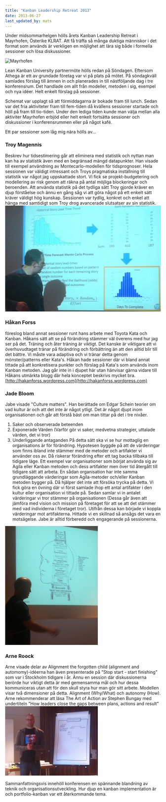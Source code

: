```yaml
---
title: "Kanban Leadership Retreat 2013"
date: 2013-06-27
last_updated_by: mats
---
```

Under midsommarhelgen hölls årets Kanban Leadership Retreat i Mayrhofen, Österike KLRAT. Att få träffa så många duktiga människor i det format som används är verkligen en möjlighet att lära sig både i formella sessioner och lösa diskussioner.  

![Mayrhofen](http://ih.constantcontact.com/fs022/1103058265564/img/96.jpg)

Lean Kanban University partnermöte hölls redan på Söndagen. Eftersom Athega är ett av grundade företag var vi på plats på mötet. På söndagkväll samlades förslag till ämnen in och planerades in till nästföljande dag i tre konferensrum. Det handlade om allt från modeller, metoden i sig, exempel och nya idéer. Helt enkelt förslag på sessioner.

Schemat var upplagt så att förmiddagarna är bokade fram till lunch. Sedan var det fria aktiviteter fram till fem-tiden då kvällens sessioner startade och höll på fram till tio-tiden. Under den lediga tiden kunde man välja mellan alla aktiviter Mayrhofen erbjöd eller helt enkelt fortsätta sessioner och diskussioner i konferensrummen eller på något kafé.

Ett par sessioner som låg mig nära hölls av...

### Troy Magennis
Beskrev hur tidsestimering går att eliminera med statistik och nyttan man kan ha av statistik även med en begränsad mängd datapunkter. Han visade till exempel användning av Montecarlo-modellen för tidsprognoser. Hela sessionen var väldigt intressant och Troys pragmatiska inställning till statistik var något jag uppskattade stort. Vi fick se projekt-budgetering och modellering av risk genom att räkna på antal möjliga blockeringar och beroenden. Att använda statistik på det tydliga sätt Troy gjorde kräver en djup förståelse och ännu en gång såg vi att göra något på ett enkelt sätt kräver väldigt hög kunskap. Sessionen var tydlig, konkret och enkel att hänga med samtidigt som Troy drog avancerade slutsatser av sin statistik.
![Troy](/assets/legacy/uploads/2013/06/troy.jpg)

### Håkan Forss
föreslog bland annat sessioner runt hans arbete med Toyota Kata och Kanban. Håkans sätt att se på förändring stämmer väl överens med hur jag ser på det. Träning och åter träning är viktigt. Det kanske är viktigare att vi överhuvudtaget tränar på förändring och förbättring än att den alltid blir till det bättre. Vi måste vara adaptiva och vi tränar detta genom mönster/patterns eller Kata's. Håkan hade sessioner där vi bland annat tittade på att konkretisera punkter och förslag på Kata's som används inom Kanban metoden. Jag går inte in i djupet här utan hänvisar gärna vidare till Håkans utmärkta blogg där hela konceptet beskrivs mycket bra. 
[http://hakanforss.wordpress.com](http://hakanforss.wordpress.com)

### Jade Bloom 
Jabe visade "Culture matters". Han berättade om Edgar Schein teorier om vad kultur är och att det inte är något ytligt. Det är något djupt inom organisationen och går att förstå bäst om man tittar på det i tre nivåer.
1. Saker och observerade beteenden
2. Exponerade Värden (Varför gör vi saker, medvetna strategier, uttalade värden, det vi tror)
3. Underliggande antaganden 
På detta sätt ska vi se hur mottaglig en organisations är för förändring. Hypotesen byggde på att de värderingar som finns ibland inte stämmer med de metoder och artifakter vi använder oss av. Då riskerar förändring efter ett tag backa tillbaka till tidigare läge. Ett exempel var organisationer som börjat använda sig av Agila eller Kanban metoden och dess artifakter men över tid återgått till tidigare sätt att arbeta. En sådan organisation har inte samma grundläggande värderingar som Agila-metoder och/eller Kanban metoden bygger på. Då hjälper det inte att försöka trycka på detta. 
 Vi fick göra en övning där vi först samlade ihop ett antal artifakter i den kultur eller organisation vi tittade på. Sedan samlar vi in antalet värderingar vi tror stämmer på organisationen (Dessa går även att jämföra med vision och mission på företaget för att se att det stämmer med vad individerna i företaget tror). Utifrån dessa kan började vi koppla värderingar mot artifakterna. Hittade vi en skillnad så ansågs det vara en motsägelse. Jabe är alltid förberedd och engagerande på sessionerna. 

![Jabe Bloom](/assets/legacy/uploads/2013/06/jabe.jpg)

### Arne Roock
Arne visade delar av Alignment the forgotten child (alignment and automomy)-idéerna han även presenterade på "Stop start - start finishing" som var i Stockholm tidigare i år. Ännu en session där diskussionerna berörde hur viktigt detta är med gemensamma mål och hur dessa kommuniceras utan att för den skull styra hur man gör sitt arbete. Modellen visar två dimensioner på detta. Alignment (Why/What) och autonomy (How). Arne rekommenderar att läsa The Art of Action av Stephen Bungay med undertiteln "How leaders close the gaps between plans, actions and result"
![Arne Roock](/assets/legacy/uploads/2013/06/arne.jpg)

Sammanfattningsvis innehöll konferensen en spännande blandning av teknik och organisationsutveckling. Hur djup en kanban implementation är och portfolio-kanban var ett återkommande tema.
